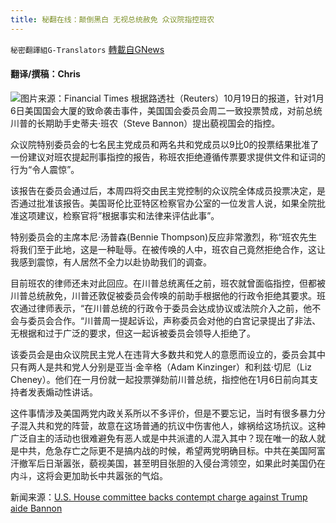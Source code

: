 ```yaml
---
title: 秘翻在线：颠倒黑白 无视总统赦免 众议院指控班农
---
```

`秘密翻譯組G-Translators` [轉載自GNews](https://gnews.org/zh-hans/1605735/)

#### 翻译/撰稿：Chris
![](https://assets.gnews.org/wp-content/uploads/2021/10/https___d1e00ek4ebabms.cloudfront.net_production_027c89ad-d8ea-48c9-9c36-de5a0672ffe7.jpg)图片来源：Financial Times
根据路透社（Reuters）10月19日的报道，针对1月6日美国国会大厦的致命袭击事件，美国国会委员会周二一致投票赞成，对前总统川普的长期助手史蒂夫·班农（Steve Bannon）提出藐视国会的指控。

众议院特别委员会的七名民主党成员和两名共和党成员以9比0的投票结果批准了一份建议对班农提起刑事指控的报告，称班农拒绝遵循传票要求提供文件和证词的行为“令人震惊”。

该报告在委员会通过后，本周四将交由民主党控制的众议院全体成员投票决定，是否通过批准该报告。美国哥伦比亚特区检察官办公室的一位发言人说，如果全院批准这项建议，检察官将”根据事实和法律来评估此事”。

特别委员会的主席本尼·汤普森(Bennie Thompson)反应非常激烈，称“班农先生将我们至于此地，这是一种耻辱。在被传唤的人中，班农自己竟然拒绝合作，这让我感到震惊，有人居然不全力以赴协助我们的调查。

目前班农的律师还未对此回应。在川普总统离任之前，班农就曾面临指控，但都被川普总统赦免，川普还敦促被委员会传唤的前助手根据他的行政令拒绝其要求。班农通过律师表示，“在川普总统的行政令于委员会达成协议或法院介入之前，他不会与委员会合作。“川普周一提起诉讼，声称委员会对他的白宫记录提出了非法、无根据和过于广泛的要求，但这一起诉被委员会领导人拒绝了。

该委员会是由众议院民主党人在违背大多数共和党人的意愿而设立的，委员会其中只有两人是共和党人分别是亚当·金辛格（Adam Kinzinger）和利兹·切尼（Liz Cheney）。他们在一月份就一起投票弹劾前川普总统，指控他在1月6日前向其支持者发表煽动性讲话。

这件事情涉及美国两党内政关系所以不多评价，但是不要忘记，当时有很多暴力分子混入共和党的阵营，故意在这场普通的抗议中伤害他人，嫁祸给这场抗议。这种广泛自主的活动也很难避免有恶人或是中共派遣的人混入其中？现在唯一的敌人就是中共，危急存亡之际更不是搞内战的时候，希望两党明确目标。中共在美国阿富汗撤军后日渐嚣张，藐视美国，甚至明目张胆的入侵台湾领空，如果此时美国仍在内斗，这将会更加助长中共嚣张的气焰。

新闻来源：[U.S. House committee backs contempt charge against Trump aide Bannon](https://www.reuters.com/world/us/trump-aide-steve-bannon-faces-us-house-committee-contempt-vote-2021-10-19/)

